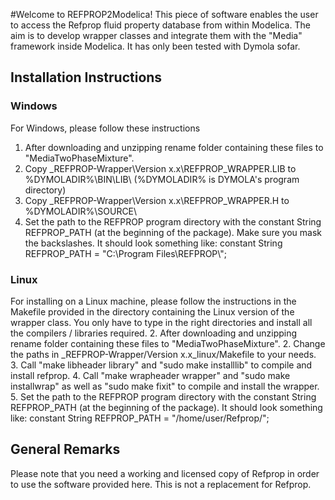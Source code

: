 
#Welcome to REFPROP2Modelica!
This piece of software enables the user to access the Refprop fluid property database from within Modelica. The aim is to develop wrapper classes and integrate them with the "Media" framework inside Modelica. It has only been tested with Dymola sofar. 

## Installation Instructions

### Windows
For Windows, please follow these instructions
1. After downloading and unzipping rename folder containing these files to "MediaTwoPhaseMixture".
2. Copy \_REFPROP-Wrapper\Version x.x\REFPROP_WRAPPER.LIB to %DYMOLADIR%\\BIN\\LIB\ (%DYMOLADIR% is DYMOLA's program directory)
3. Copy \_REFPROP-Wrapper\Version x.x\REFPROP_WRAPPER.H to %DYMOLADIR%\\SOURCE\\
4. Set the path to the REFPROP program directory with the constant String REFPROP_PATH (at the beginning of the package). Make sure you mask the backslashes. It should look something like: constant String REFPROP_PATH = "C:\\Program Files\\REFPROP\\";

### Linux
For installing on a Linux machine, please follow the instructions in the Makefile provided in the directory containing the Linux version of the wrapper class. You only have to type in the right directories and install all the compilers / libraries required. 
2. After downloading and unzipping rename folder containing these files to "MediaTwoPhaseMixture".
2. Change the paths in _REFPROP-Wrapper/Version x.x_linux/Makefile to your needs.
3. Call "make libheader library" and "sudo make installlib" to compile and install refprop.
4. Call "make wrapheader wrapper" and "sudo make installwrap" as well as "sudo make fixit" to compile and install the wrapper.
5. Set the path to the REFPROP program directory with the constant String REFPROP_PATH (at the beginning of the package). It should look something like: constant String REFPROP_PATH = "/home/user/Refprop/"; 

## General Remarks
Please note that you need a working and licensed copy of Refprop in order to use the software provided here. This is not a replacement for Refprop.